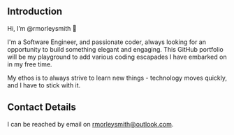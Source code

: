 ## Introduction

Hi, I’m @rmorleysmith 👋

I'm a Software Engineer, and passionate coder, always looking for an opportunity to build something elegant and engaging. This GitHub portfolio will be my playground to add various coding escapades I have embarked on in my free time.

My ethos is to always strive to learn new things - technology moves quickly, and I have to stick with it.

## Contact Details

I can be reached by email on rmorleysmith@outlook.com.
